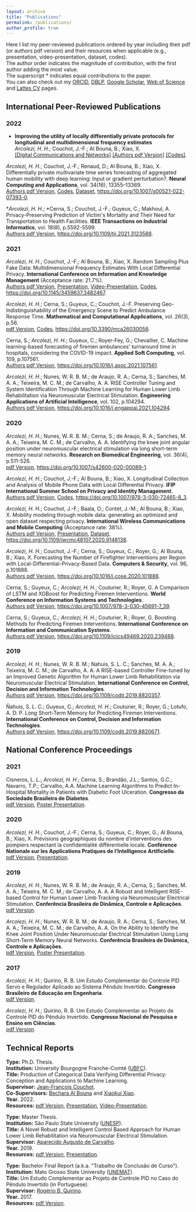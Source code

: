 ```yaml
---
layout: archive
title: "Publications"
permalink: /publications/
author_profile: true
---
```


Here I list my peer-reviewed publications ordered by year including their pdf (or authors pdf version) and their resources when applicable (e.g., presentation, video-presentation, dataset, codes). \
The author order indicates the magnitude of contribution, with the first author adding the most value. \
The superscript \* indicates equal contributions to the paper. \
You can also check out my [ORCID](https://orcid.org/0000-0001-8059-7094), [DBLP](https://dblp.uni-trier.de/pid/248/5342.html), [Google Scholar](https://scholar.google.com/citations?hl=en&user=VJgSocwAAAAJ), [Web of Science](https://www.webofscience.com/wos/author/record/2095547) and [Lattes CV](http://lattes.cnpq.br/6492386691695466) pages.

## International Peer-Reviewed Publications

### 2022
- **Improving the utility of locally differentially private protocols for longitudinal and multidimensional frequency estimates**\
*Arcolezi, H. H.*; Couchot, J.-F.; Al Bouna, B.; Xiao, X.\
[[Digital Communications and Networks]](https://doi.org/10.1016/j.dcan.2022.07.003) [[Authors pdf Version]](http://hharcolezi.github.io/files/2022_LDP_ALLOMFREE.pdf) [[Codes]](https://github.com/hharcolezi/ldp-protocols-mobility-cdrs/tree/main/papers/%5B4%5D).

*Arcolezi, H. H.*; Couchot, J.-F.; Renaud, D.; Al Bouna, B.; Xiao, X. Differentially private multivariate time series forecasting of aggregated human mobility with deep learning: Input or gradient perturbation?. **Neural Computing and Applications**, vol. 34(16), 13355–13369.\
[Authors pdf Version](http://hharcolezi.github.io/files/2022_DPDL_Time_Series_Input_VS_Gradient.pdf), [Codes](https://github.com/hharcolezi/ldp-protocols-mobility-cdrs/tree/main/papers/%5B3%5D), [Dataset](https://github.com/hharcolezi/ldp-protocols-mobility-cdrs/blob/main/papers/%5B3%5D/ML_final_df_real.csv), <https://doi.org/10.1007/s00521-022-07393-0>.

\**Arcolezi, H. H.*; \*Cerna, S.; Couchot, J.-F.; Guyeux, C.; Makhoul, A. Privacy-Preserving Prediction of Victim's Mortality and Their Need for Transportation to Health Facilities. **IEEE Transactions on Industrial Informatics**, vol. 18(8), p.5592-5599.\
[Authors pdf Version](http://hharcolezi.github.io/files/2021_TII_VIC_MORTRANSP.pdf), <https://doi.org/10.1109/tii.2021.3123588>.

### 2021

*Arcolezi, H. H.*; Couchot, J.-F.; Al Bouna, B.; Xiao, X. Random Sampling Plus Fake Data: Multidimensional Frequency Estimates With Local Differential Privacy. **International Conference on Information and Knowledge Management** (Acceptance rate: 21.7%).\
[Authors pdf Version](http://hharcolezi.github.io/files/2021_LDP_RS_FD_arxived.pdf), [Presentation](http://hharcolezi.github.io/files/2021_CIKM_Presentation.pdf), [Video-Presentation](https://screencast-o-matic.com/watch/crQtokV6CIl), [Codes](https://github.com/hharcolezi/ldp-protocols-mobility-cdrs/tree/main/papers/%5B2%5D), <https://doi.org/10.1145/3459637.3482467>.

*Arcolezi, H. H.*; Cerna, S.; Guyeux, C.; Couchot, J.-F. Preserving Geo-Indistinguishability of the Emergency Scene to Predict Ambulance Response Time. **Mathematical and Computational Applications**, vol. 26(3), p.56.\
[pdf Version](http://hharcolezi.github.io/files/2021_MCA_ART_GI.pdf), [Codes](https://github.com/hharcolezi/ldp-protocols-mobility-cdrs/tree/main/papers/%5B5%5D), <https://doi.org/10.3390/mca26030056>.

Cerna, S.; *Arcolezi, H. H.*; Guyeux, C.; Royer-Fey, G.; Chevallier, C. Machine learning-based forecasting of firemen ambulances' turnaround time in hospitals, considering the COVID-19 impact. **Applied Soft Computing**, vol. 109, p.107561.\
[Authors pdf Version](http://hharcolezi.github.io/files/2021_ASOC_att.pdf), <https://doi.org/10.1016/j.asoc.2021.107561>.

*Arcolezi, H. H.*; Nunes, W. R. B. M.; de Araujo, R. A.; Cerna, S.; Sanches, M. A. A.; Teixeira, M. C. M.; de Carvalho, A. A. RISE Controller Tuning and System Identification Through Machine Learning for Human Lower Limb Rehabilitation via Neuromuscular Electrical Stimulation. **Engineering Applications of Artificial Intelligence**, vol. 102, p.104294.\
[Authors pdf Version](http://hharcolezi.github.io/files/2021_EAAI_rise_ml.pdf), <https://doi.org/10.1016/j.engappai.2021.104294>.

### 2020

*Arcolezi, H. H.*; Nunes, W. R. B. M.; Cerna, S.; de Araujo, R. A.; Sanches, M. A. A.; Teixeira, M. C. M.; de Carvalho, A. A. Identifying the knee joint angular position under neuromuscular electrical stimulation via long short-term memory neural networks. **Research on Biomedical Engineering**, vol. 36(4), p.511-526.\
[pdf Version](https://rdcu.be/b6NV9), <https://doi.org/10.1007/s42600-020-00089-1>.

*Arcolezi, H. H.*; Couchot, J.-F.; Al Bouna, B.; Xiao, X. Longitudinal Collection and Analysis of Mobile Phone Data with Local Differential Privacy. **IFIP International Summer School on Privacy and Identity Management**.\
[Authors pdf Version](http://hharcolezi.github.io/files/2020_IFIP_SS_Mobile_data_LDP.pdf), [Codes](https://github.com/hharcolezi/ldp-protocols-mobility-cdrs/tree/main/papers/%5B1%5D), <https://doi.org/10.1007/978-3-030-72465-8_3>.

*Arcolezi, H. H.*; Couchot, J.-F.; Baala, O.; Contet, J.-M.; Al Bouna, B.; Xiao, X. Mobility modeling through mobile data: generating an optimized and open dataset respecting privacy. **International Wireless Communications and Mobile Computing** (Acceptance rate: 38%).\
[Authors pdf Version](http://hharcolezi.github.io/files/2020_IWCMC_MS_FIMU.pdf), [Presentation](http://hharcolezi.github.io/files/2020_IWCMC_Presentation.pdf), [Dataset](https://github.com/hharcolezi/OpenMSFIMU), <https://doi.org/10.1109/iwcmc48107.2020.9148138>.

*Arcolezi, H. H.*; Couchot, J.-F.; Cerna, S.; Guyeux, C.; Royer, G.; Al Bouna, B.; Xiao, X. Forecasting the Number of Firefighter Interventions per Region with Local-Differential-Privacy-Based Data. **Computers & Security**, vol. 96, p.101888.\
[Authors pdf Version](http://hharcolezi.github.io/files/2020_COSE_ldp_firemen.pdf), <https://doi.org/10.1016/j.cose.2020.101888>.

Cerna, S.; Guyeux, C.; *Arcolezi, H. H.*; Couturier, R.; Royer, G. A Comparison of LSTM and XGBoost for Predicting Firemen Interventions. **World Conference on Information Systems and Technologies**.\
[Authors pdf Version](http://hharcolezi.github.io/files/2019_WCIST_LSTM_vs_XGBoost.pdf), <https://doi.org/10.1007/978-3-030-45691-7_39>.

Cerna, S.; Guyeux, C.; *Arcolezi, H. H.*; Couturier, R.; Royer, G. Boosting Methods for Predicting Firemen Interventions. **International Conference on Information and Communication Systems**.\
[Authors pdf Version](http://hharcolezi.github.io/files/2020_ICICS_boosting.pdf), <https://doi.org/10.1109/icics49469.2020.239488>.

### 2019

*Arcolezi, H. H.*; Nunes, W. R. B. M.; Nahuis, S. L. C.; Sanches, M. A. A.; Teixeira, M. C. M.; de Carvalho, A. A. A RISE-based Controller Fine-tuned by an Improved Genetic Algorithm for Human Lower Limb Rehabilitation via Neuromuscular Electrical Stimulation. **International Conference on Control, Decision and Information Technologies**.\
[Authors pdf Version](http://hharcolezi.github.io/files/2019_CODIT_control.pdf), <https://doi.org/10.1109/codit.2019.8820357>.

Ñahuis, S. L. C.; Guyeux, C.; *Arcolezi, H. H.*; Couturier, R.; Royer, G.; Lotufo, A. D. P. Long Short-Term Memory for Predicting Firemen Interventions. **International Conference on Control, Decision and Information Technologies**.\
[Authors pdf Version](http://hharcolezi.github.io/files/2019_CODIT_lstm.pdf), <https://doi.org/10.1109/codit.2019.8820671>.

## National Conference Proceedings

### 2021
Cisneros, L. L.; *Arcolezi, H. H.*; Cerna, S.; Brandão, J.L.; Santos, G.C.; Navarro, T.P.; Carvalho, A.A. Machine Learning Algorithms to Predict In-Hospital Mortality in Patients with Diabetic Foot Ulceration. **Congresso da Sociedade Brasileira de Diabetes**.\
[pdf Version](http://hharcolezi.github.io/files/2021_CSBD_Abstract_ML_Diabetic_Foot.pdf), [Poster Presentation](http://hharcolezi.github.io/files/2021_CSBD_Poster_ML_Diabetic_Foot.pdf).

### 2020
*Arcolezi, H. H.*; Couchot, J.-F.; Cerna, S.; Guyeux, C.; Royer, G.; Al Bouna, B.; Xiao, X. Prévisions geographiques du nombre d’interventions des pompiers respectant la confidentialité différentielle locale. **Conférence Nationale sur les Applications Pratiques de l’Intelligence Artificielle**.\
[pdf Version](http://hharcolezi.github.io/files/2020_APIA_CDL_POMPIERS_paper.pdf), [Presentation](http://hharcolezi.github.io/files/2020_APIA_CDL_POMPIERS_Presentation.pdf).

### 2019
*Arcolezi, H. H.*; Nunes, W. R. B. M.; de Araujo, R. A.; Cerna, S.; Sanches, M. A. A.; Teixeira, M. C. M.; de Carvalho, A. A. A Robust and Intelligent RISE-based Control for Human Lower Limb Tracking via Neuromuscular Electrical Stimulation. **Conferência Brasileira de Dinâmica, Controle e Aplicações**.\
[pdf Version](http://hharcolezi.github.io/files/2019_DINCON_control.pdf).

*Arcolezi, H. H.*; Nunes, W. R. B. M.; de Araujo, R. A.; Cerna, S.; Sanches, M. A. A.; Teixeira, M. C. M.; de Carvalho, A. A. On the Ability to Identify the Knee Joint Position Under Neuromuscular Electrical Stimulation Using Long Short-Term Memory Neural Networks. **Conferência Brasileira de Dinâmica, Controle e Aplicações**.\
[pdf Version](http://hharcolezi.github.io/files/2019_DINCON_ident.pdf), [Poster Presentation](http://hharcolezi.github.io/files/2019_DINCON_ident_poster.pdf).

### 2017
*Arcolezi, H. H.*; Quirino, R. B. Um Estudo Complementar do Controle PID Servo e Regulador Aplicado ao Sistema Pêndulo Invertido. **Congresso Brasileiro de Educação em Engenharia**.\
[pdf Version](http://hharcolezi.github.io/files/2017_COBENGE_Control_PID.pdf).

*Arcolezi, H. H.*; Quirino, R. B. Um Estudo Complementar ao Projeto de Controle PID do Pêndulo Invertido. **Congresso Nacional de Pesquisa e Ensino em Ciências**.\
[pdf Version](http://hharcolezi.github.io/files/2017_CONAPESC_Control_PID.pdf).

## Technical Reports

**Type:** Ph.D. Thesis. \
**Institution:** University Bourgogne Franche-Comté ([UBFC](https://spim.ubfc.fr/)).\
**Title:** Production of Categorical Data Verifying Differential Privacy: Conception and Applications to Machine Learning. \
**Supervisor:** [Jean-François Couchot](https://members.femto-st.fr/jf-couchot/en). \
**Co-Supervisors:** [Bechara Al Bouna](https://www.linkedin.com/in/bechara-al-bouna-aa94927/?originalSubdomain=lb) and [Xiaokui Xiao](https://www.comp.nus.edu.sg/~xiaoxk/). \
**Year.** 2022. \
**Resources:** [pdf Version](http://hharcolezi.github.io/files/2022_HHA_Thesis_UBFC.pdf), [Presentation](http://hharcolezi.github.io/files/2022_HHA_Thesis_UBFC_Presentation.pdf), [Video-Presentation](https://screencast-o-matic.com/watch/c3fnIPVqTTc).

**Type:** Master Thesis. \
**Institution:** São Paulo State University ([UNESP](https://www.feis.unesp.br/#!/ppgee)).\
**Title:** A Novel Robust and Intelligent Control Based Approach for Human Lower Limb Rehabilitation via Neuromuscular Electrical Stimulation. \
**Supervisor:** [Aparecido Augusto de Carvalho](http://lattes.cnpq.br/0250066159980825). \
**Year.** 2019. \
**Resources:** [pdf Version](http://hharcolezi.github.io/files/2019_UNESP_Master_thesis_compressed.pdf), [Presentation](http://hharcolezi.github.io/files/2019_UNESP_Master_thesis_Presentation.pdf).

**Type:** Bachelor Final Report (a.k.a. "Trabalho de Conclusão de Curso"). \
**Institution:** Mato Grosso State University ([UNEMAT](https://unemat.br/)).\
**Title:** Um Estudo Complementar ao Projeto de Controle PID no Caso do Pêndulo Invertido (in Portuguese). \
**Supervisor:** [Rogério B. Quirino](http://lattes.cnpq.br/9429587919161205). \
**Year.** 2017. \
**Resources:** [pdf Version](http://hharcolezi.github.io/files/2017_UNEMAT_Final_Work.pdf).
